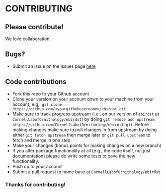 # CONTRIBUTING

## Please contribute!

We love collaboration.

## Bugs?

- Submit an issue on the Issues page [here](https://github.com/CornellLabofOrnithology/ebirdst/issues)

## Code contributions

- Fork this repo to your Github account
- Clone your version on your account down to your machine from your account, e.g,. `git clone https://github.com/<yourgithubusername>/ebirdst.git`
- Make sure to track progress upstream (i.e., on our version of `ebirdst` at `CornellLabofOrnithology/ebirdst`) by doing `git remote add upstream https://github.com/CornellLabofOrnithology/ebirdst.git`. Before making changes make sure to pull changes in from upstream by doing either `git fetch upstream` then merge later or `git pull upstream` to fetch and merge in one step
- Make your changes (bonus points for making changes on a new branch)
- If you alter package functionality at all (e.g., the code itself, not just documentation) please do write some tests to cove the new functionality.
- Push up to your account
- Submit a pull request to home base at `CornellLabofOrnithology/ebirdst`

### Thanks for contributing!
